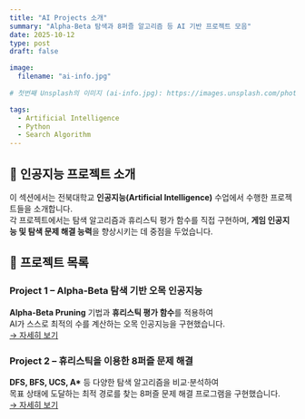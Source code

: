 ```yaml
---
title: "AI Projects 소개"
summary: "Alpha-Beta 탐색과 8퍼즐 알고리즘 등 AI 기반 프로젝트 모음"
date: 2025-10-12
type: post
draft: false

image:
  filename: "ai-info.jpg"
     
# 첫번째 Unsplash의 이미지 (ai-info.jpg): https://images.unsplash.com/photo-1674027444485-cec3da58eef4?ixlib=rb-4.1.0&ixid=M3wxMjA3fDB8MHxwaG90by1wYWdlfHx8fGVufDB8fHx8fA%3D%3D&auto=format&fit=crop&q=80&w=1332

tags:
  - Artificial Intelligence
  - Python
  - Search Algorithm
---
```

<dr>

## 🧠 인공지능 프로젝트 소개
이 섹션에서는 전북대학교 **인공지능(Artificial Intelligence)** 수업에서 수행한 프로젝트들을 소개합니다.  
각 프로젝트에서는 탐색 알고리즘과 휴리스틱 평가 함수를 직접 구현하며, **게임 인공지능 및 탐색 문제 해결 능력**을 향상시키는 데 중점을 두었습니다.

<dr>
<dr>

## 📂 프로젝트 목록

### **Project 1 – Alpha-Beta 탐색 기반 오목 인공지능**
**Alpha-Beta Pruning** 기법과 **휴리스틱 평가 함수**를 적용하여  
AI가 스스로 최적의 수를 계산하는 오목 인공지능을 구현했습니다.  
[→ 자세히 보기](../ai_project1/)

<dr>
<dr>

### **Project 2 – 휴리스틱을 이용한 8퍼즐 문제 해결**
**DFS, BFS, UCS, A\*** 등 다양한 탐색 알고리즘을 비교·분석하여  
목표 상태에 도달하는 최적 경로를 찾는 8퍼즐 문제 해결 프로그램을 구현했습니다.  
[→ 자세히 보기](../ai_project2/)

<dr>
<dr>
